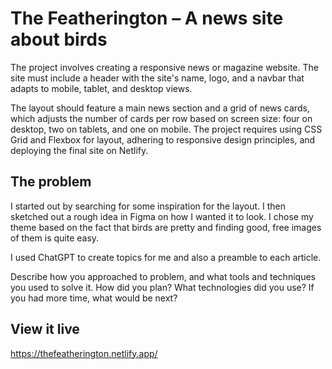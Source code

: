 # The Featherington – A news site about birds

The project involves creating a responsive news or magazine website. The site must include a header with the site's name, logo, and a navbar that adapts to mobile, tablet, and desktop views.

The layout should feature a main news section and a grid of news cards, which adjusts the number of cards per row based on screen size: four on desktop, two on tablets, and one on mobile. The project requires using CSS Grid and Flexbox for layout, adhering to responsive design principles, and deploying the final site on Netlify.

## The problem

I started out by searching for some inspiration for the layout. I then sketched out a rough idea in Figma on how I wanted it to look. I chose my theme based on the fact that birds are pretty and finding good, free images of them is quite easy.

I used ChatGPT to create topics for me and also a preamble to each article.

Describe how you approached to problem, and what tools and techniques you used to solve it. How did you plan? What technologies did you use? If you had more time, what would be next?

## View it live

https://thefeatherington.netlify.app/
